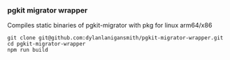 ### pgkit migrator wrapper

Compiles static binaries of pgkit-migrator with pkg for linux arm64/x86 

```
git clone git@github.com:dylanlanigansmith/pgkit-migrator-wrapper.git
cd pgkit-migrator-wrapper
npm run build
```



